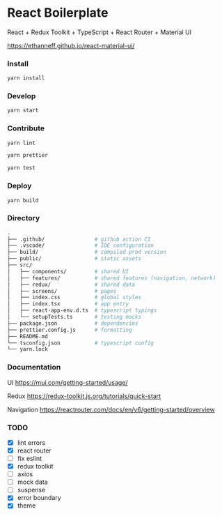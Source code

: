 # React Boilerplate

React + Redux Toolkit + TypeScript + React Router + Material UI

https://ethanneff.github.io/react-material-ui/

### Install

```sh
yarn install
```

### Develop

```sh
yarn start
```

### Contribute

```sh
yarn lint
```

```sh
yarn prettier
```

```sh
yarn test
```

### Deploy

```sh
yarn build
```

### Directory

```sh
.
├── .github/                # github action CI
├── .vscode/                # IDE configuration
├── build/                  # compiled prod version
├── public/                 # static assets
├── src/
│   ├── components/         # shared UI
│   ├── features/           # shared features (navigation, network)
│   ├── redux/              # shared data
│   ├── screens/            # pages
│   ├── index.css           # global styles
│   ├── index.tsx           # app entry
│   ├── react-app-env.d.ts  # typescript typings
│   └── setupTests.ts       # testing mocks
├── package.json            # dependencies
├── prettier.config.js      # formatting
├── README.md
└── tsconfig.json           # typescript config
└── yarn.lock
```

### Documentation

UI https://mui.com/getting-started/usage/

Redux https://redux-toolkit.js.org/tutorials/quick-start

Navigation https://reactrouter.com/docs/en/v6/getting-started/overview

### TODO

- [x] lint errors
- [x] react router
- [ ] fix eslint
- [x] redux toolkit
- [ ] axios
- [ ] mock data
- [ ] suspense
- [x] error boundary
- [x] theme
